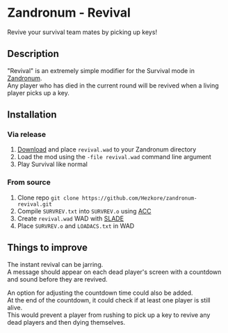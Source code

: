 # Zandronum - Revival

Revive your survival team mates by picking up keys!

## Description

"Revival" is an extremely simple modifier for the Survival mode in [Zandronum](https://zandronum.com).\
Any player who has died in the current round will be revived when a living player picks up a key.

## Installation

### Via release
1. [Download](https://github.com/Hezkore/zandronum-revival/releases) and place `revival.wad` to your Zandronum directory
1. Load the mod using the `-file revival.wad` command line argument
2. Play Survival like normal

### From source
1. Clone repo `git clone https://github.com/Hezkore/zandronum-revival.git`
2. Compile `SURVREV.txt` into `SURVREV.o` using [ACC](https://www.zdoom.org/downloads)
3. Create `revival.wad` WAD with [SLADE](https://slade.mancubus.net)
4. Place `SURVREV.o` and `LOADACS.txt` in WAD

## Things to improve

The instant revival can be jarring.\
A message should appear on each dead player's screen with a countdown and sound before they are revived.

An option for adjusting the countdown time could also be added.\
At the end of the countdown, it could check if at least one player is still alive.\
This would prevent a player from rushing to pick up a key to revive any dead players and then dying themselves.
